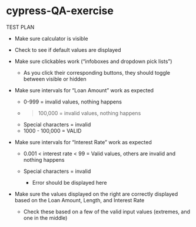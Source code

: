 # cypress-QA-exercise
TEST PLAN

- Make sure calculator is visible

- Check to see if default values are displayed

- Make sure clickables work (“infoboxes and dropdown pick lists”)
    - As you click their corresponding buttons, they should toggle between visible or hidden


- Make sure intervals for “Loan Amount” work as expected
    - 0-999 = invalid values, nothing happens 
    - > 100,000 = invalid values,  nothing happens
    - Special characters = invalid
    - 1000 - 100,000 = VALID
    

- Make sure intervals for “Interest Rate” work as expected

    - 0.001 < interest rate < 99  = Valid values, others are invalid and nothing happens

    - Special characters = invalid
        - Error should be displayed here


- Make sure the values displayed on the right are correctly displayed based on the Loan Amount, Length, and Interest Rate

    - Check these based on a few of the valid input values (extremes, and one in the middle)